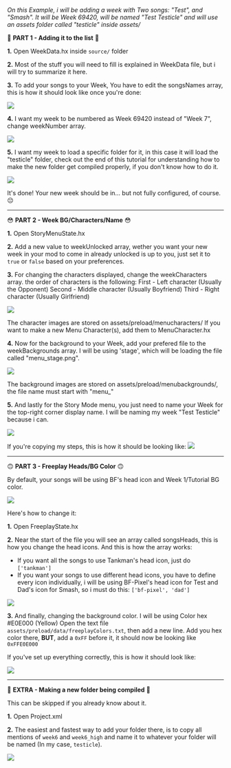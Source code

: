 *On this Example, i will be adding a week with Two songs: "Test", and "Smash". It will be Week 69420, will be named "Test Testicle" and will use an assets folder called "testicle" inside assets/*

:moyai: **PART 1 - Adding it to the list** :moyai:

**1.** Open WeekData.hx inside `source/` folder

**2.** Most of the stuff you will need to fill is explained in WeekData file, but i will try to summarize it here.

**3.** To add your songs to your Week, You have to edit the songsNames array, this is how it should look like once you're done:

![](https://i.imgur.com/RAWANw7.png)

**4.** I want my week to be numbered as Week 69420 instead of "Week 7", change weekNumber array.

![](https://i.imgur.com/LCAWebQ.png)

**5.** I want my week to load a specific folder for it, in this case it will load the "testicle" folder, check out the end of this tutorial for understanding how to make the new folder get compiled properly, if you don't know how to do it.

![](https://i.imgur.com/H9PhI0s.png)

It's done! Your new week should be in... but not fully configured, of course. 😔


____________________________________________________
😳 **PART 2 - Week BG/Characters/Name** 😳

**1.** Open StoryMenuState.hx

**2.** Add a new value to weekUnlocked array, wether you want your new week in your mod to come in already unlocked is up to you, just set it to `true` or `false` based on your preferences.

**3.** For changing the characters displayed, change the weekCharacters array. the order of characters is the following:
First - Left character (Usually the Opponent)
Second - Middle character (Usually Boyfriend)
Third - Right character (Usually Girlfriend)

![](https://i.imgur.com/KykubIJ.png)

The character images are stored on assets/preload/menucharacters/
If you want to make a new Menu Character(s), add them to MenuCharacter.hx

**4.** Now for the background to your Week, add your prefered file to the weekBackgrounds array. I will be using 'stage', which will be loading the file called "menu_stage.png".

![](https://i.imgur.com/qTuGBWQ.png)

The background images are stored on assets/preload/menubackgrounds/, the file name must start with "menu_"

**5.** And lastly for the Story Mode menu, you just need to name your Week for the top-right corner display name. I will be naming my week "Test Testicle" because i can.

![](https://i.imgur.com/kykW4vL.png)


If you're copying my steps, this is how it should be looking like:
![](https://cdn.discordapp.com/attachments/840678333602857040/870168312703746088/Screenshot_5.png)


____________________________________________________
🙃 **PART 3 - Freeplay Heads/BG Color** 🙃

By default, your songs will be using BF's head icon and Week 1/Tutorial BG color.

![](https://i.imgur.com/hRCL4Wl.png)

Here's how to change it:

**1.** Open FreeplayState.hx

**2.** Near the start of the file you will see an array called songsHeads, this is how you change the head icons.
And this is how the array works:
* If you want all the songs to use Tankman's head icon, just do `['tankman']`
* If you want your songs to use different head icons, you have to define every icon individually, i will be using BF-Pixel's head icon for Test and Dad's icon for Smash, so i must do this: `['bf-pixel', 'dad']`

![](https://i.imgur.com/ISwORpR.png)

**3.** And finally, changing the background color. I will be using Color hex #E0E000 (Yellow)
Open the text file `assets/preload/data/freeplayColors.txt`, then add a new line. Add you hex color there, **BUT**, add a `0xFF` before it, it should now be looking like `0xFFE0E000`

If you've set up everything correctly, this is how it should look like:

![](https://i.imgur.com/UhBMZvA.png)


____________________________________________________

🤨 **EXTRA - Making a new folder being compiled** 🤨

This can be skipped if you already know about it.

**1.** Open Project.xml

**2.** The easiest and fastest way to add your folder there, is to copy all mentions of `week6` and `week6_high` and name it to whatever your folder will be named (In my case, `testicle`).

![](https://i.imgur.com/3nxa1FW.png)
